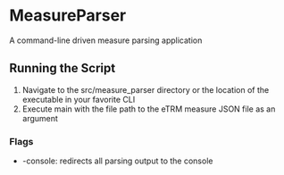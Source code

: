 # MeasureParser
A command-line driven measure parsing application

## Running the Script
  1. Navigate to the src/measure_parser directory or the location of the executable in your favorite CLI
  2. Execute main with the file path to the eTRM measure JSON file as an argument

### Flags
  - -console: redirects all parsing output to the console
